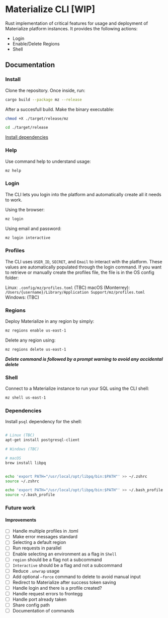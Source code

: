 # Materialize CLI [WIP]

Rust implementation of critical features for usage and deployment of Materialize platform instances.
It provides the following actions:

* Login
* Enable/Delete Regions
* Shell

## Documentation

### Install

Clone the repository. Once inside, run:

```bash
cargo build --package mz --release
```

After a succesfull build. Make the binary executable:

```bash
chmod +X ./target/release/mz

cd ./target/release
```

[Install dependencies](#Dependencies)

### Help

Use command help to understand usage:

```bash
mz help
```

### Login

The CLI lets you login into the platform and automatically create all it needs to work.

Using the browser:

```bash
mz login
```

Using email and password:

```bash
mz login interactive
```

### Profiles

The CLI uses `USER_ID`, `SECRET`, and `Email` to interact with the platform. These values are automatically populated through the login command. If you want to retrieve or manually create the profiles file, the file is in the OS config folder:

Linux: `.config/mz/profiles.toml` (TBC)
macOS (Monterrey): `/Users/{username}/Library/Application Support/mz/profiles.toml`
Windows: (TBC)


### Regions

Deploy Materialize in any region by simply:

```bash
mz regions enable us-east-1
```

Delete any region using:

```bash
mz regions delete us-east-1
```

***Delete command is followed by a prompt warning to avoid any accidental delete***


### Shell

Connect to a Materialize instance to run your SQL using the CLI shell:

```bash
mz shell us-east-1
```

### Dependencies

Install `psql` dependency for the shell:

```bash

# Linux (TBC)
apt-get install postgresql-client

# Windows (TBC)

# macOS
brew install libpq


echo 'export PATH="/usr/local/opt/libpq/bin:$PATH"' >> ~/.zshrc
source ~/.zshrc

echo 'export PATH="/usr/local/opt/libpq/bin:$PATH"' >> ~/.bash_profile
source ~/.bash_profile
```


### Future work
#### Improvements
- [ ] Handle multiple profiles in .toml
- [ ]  Make error messages standard
- [ ]  Selecting a default region
- [ ]  Run requests in parallel
- [ ]  Enable selecting an environment as a flag in `Shell`
- [ ]  `region` should be a flag not a subcommand
- [ ]  `Interactive` should be a flag and not a subcommand
- [ ]  Reduce `.unwrap` usage
- [ ]  Add optional `—force` command to delete to avoid manual input
- [ ]  Redirect to Materialize after success token saving
- [ ]  Handle login and there is a profile created?
- [ ]  Handle request errors to frontegg
- [ ]  Handle port already taken
- [ ]  Share config path
- [ ]  Documentation of commands
